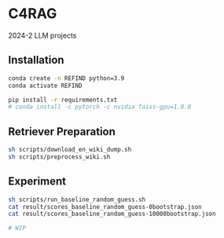# C4RAG
2024-2 LLM projects

## Installation
```bash
conda create -n REFIND python=3.9
conda activate REFIND
```

```bash
pip install -r requirements.txt
# conda install -c pytorch -c nvidia faiss-gpu=1.8.0
```

## Retriever Preparation
```bash
sh scripts/download_en_wiki_dump.sh
sh scripts/preprocess_wiki.sh
```

## Experiment
```bash
sh scripts/run_baseline_random_guess.sh
cat result/scores_baseline_random_guess-0bootstrap.json
cat result/scores_baseline_random_guess-10000bootstrap.json
```

```bash
# WIP
```
